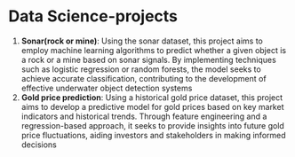 # Data Science-projects

1) **Sonar(rock or mine)**: Using the sonar dataset, this project aims to employ machine learning algorithms to predict whether a given object is a rock or a mine based on sonar signals. By implementing techniques such as logistic regression or random forests, the model seeks to achieve accurate classification, contributing to the development of effective underwater object detection systems
2) **Gold price prediction**: Using a historical gold price dataset, this project aims to develop a predictive model for gold prices based on key market indicators and historical trends. Through feature engineering and a regression-based approach, it seeks to provide insights into future gold price fluctuations, aiding investors and stakeholders in making informed decisions
